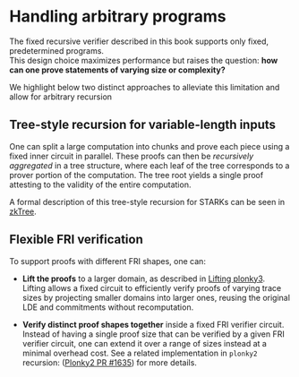 # Handling arbitrary programs

The fixed recursive verifier described in this book supports only fixed, predetermined programs.  
This design choice maximizes performance but raises the question: **how can one prove statements of varying size or complexity?**

We highlight below two distinct approaches to alleviate this limitation and allow for arbitrary recursion

## Tree-style recursion for variable-length inputs

One can split a large computation into chunks and prove each piece using a fixed inner circuit in parallel.
These proofs can then be *recursively aggregated* in a tree structure, where each leaf of the tree corresponds to a prover portion of the computation. The tree root yields a single proof attesting to the validity of the entire computation.

A formal description of this tree-style recursion for STARKs can be seen in [zkTree](https://eprint.iacr.org/2023/208).

## Flexible FRI verification

To support proofs with different FRI shapes, one can:

* **Lift the proofs** to a larger domain, as described in [Lifting plonky3](https://hackmd.io/HkfET6x1Qh-yNvm4fKc7zA).  
  Lifting allows a fixed circuit to efficiently verify proofs of varying trace sizes
  by projecting smaller domains into larger ones, reusing the original LDE and commitments without recomputation.

* **Verify distinct proof shapes together** inside a fixed FRI verifier circuit. Instead of having a single proof
  size that can be verified by a given FRI verifier circuit, one can extend it over a range of sizes instead at a minimal overhead cost. See a related implementation in `plonky2` recursion: ([Plonky2 PR #1635](https://github.com/0xPolygonZero/plonky2/pull/1635)) for more details.
